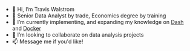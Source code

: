 - 👋 Hi, I’m Travis Walstrom
- 👀 Senior Data Analyst by trade, Economics degree by training
- 🌱 I’m currently implementing, and expanding my knowledge on <a href="https://github.com/plotly/dash" title="">Dash</a> and <a href="https://github.com/docker" title="">Docker</a>
- 💞️ I’m looking to collaborate on data analysis projects
- 📫 Message me if you'd like!

<!---
TWalstrom/TWalstrom is a ✨ special ✨ repository because its `README.md` (this file) appears on your GitHub profile.
You can click the Preview link to take a look at your changes.
--->
